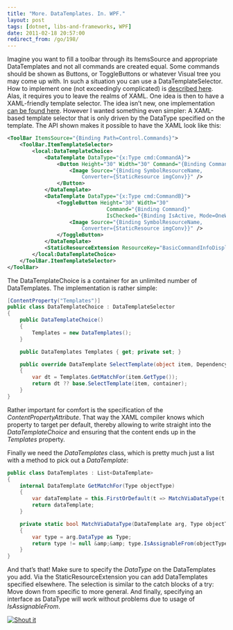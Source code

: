 ```yaml
---
title: "More. DataTemplates. In. WPF."
layout: post
tags: [dotnet, libs-and-frameworks, WPF]
date: 2011-02-18 20:57:00
redirect_from: /go/198/
---
```


Imagine you want to fill a toolbar through its ItemsSource and appropriate DataTemplates and not all commands are created equal. Some commands should be shown as Buttons, or ToggleButtons or whatever Visual tree you may come up with. In such a situation you can use a DataTemplateSelector. How to implement one (not exceedingly complicated) is [described here](http://www.switchonthecode.com/tutorials/wpf-tutorial-how-to-use-a-datatemplateselector). Alas, it requires you to leave the realms of XAML. One idea is then to have a XAML-friendly template selector. The idea isn’t new, one implementation [can be found here](http://zhebrun.blogspot.com/2008/09/are-you-tired-to-create.html). However I wanted something even simpler: A XAML-based template selector that is only driven by the DataType specified on the template. The API shown makes it possible to have the XAML look like this:

```xml 
<ToolBar ItemsSource="{Binding Path=Control.Commands}">
    <ToolBar.ItemTemplateSelector>
        <local:DataTemplateChoice>
            <DataTemplate DataType="{x:Type cmd:CommandA}">
                <Button Height="30" Width="30" Command="{Binding Command}">
                    <Image Source="{Binding SymbolResourceName, 
                        Converter={StaticResource imgConv}}" />
                </Button>
            </DataTemplate>
            <DataTemplate DataType="{x:Type cmd:CommandB}">
                <ToggleButton Height="30" Width="30" 
                                Command="{Binding Command}" 
                                IsChecked="{Binding IsActive, Mode=OneWayToSource}">
                    <Image Source="{Binding SymbolResourceName, 
                        Converter={StaticResource imgConv}}" />
                </ToggleButton>
            </DataTemplate>
            <StaticResourceExtension ResourceKey="BasicCommandInfoDisplay" />
        </local:DataTemplateChoice>
    </ToolBar.ItemTemplateSelector>
</ToolBar>
```

The DataTemplateChoice is a container for an unlimited number of DataTemplates. The implementation is rather simple:

```csharp
[ContentProperty("Templates")]
public class DataTemplateChoice : DataTemplateSelector
{
    public DataTemplateChoice()
    {
        Templates = new DataTemplates();
    }

    public DataTemplates Templates { get; private set; }

    public override DataTemplate SelectTemplate(object item, DependencyObject container)
    {
        var dt = Templates.GetMatchFor(item.GetType());
        return dt ?? base.SelectTemplate(item, container);
    }
}
```

Rather important for comfort is the specification of the _ContentPropertyAttribute_. That way the XAML compiler knows which property to target per default, thereby allowing to write straight into the _DataTemplateChoice_ and ensuring that the content ends up in the _Templates_ property.

Finally we need the _DataTemplates_ class, which is pretty much just a list with a method to pick out a _DataTemplate_:

```csharp
public class DataTemplates : List<DataTemplate>
{
    internal DataTemplate GetMatchFor(Type objectType)
    {
        var dataTemplate = this.FirstOrDefault(t => MatchViaDataType(t, objectType));
        return dataTemplate;
    }

    private static bool MatchViaDataType(DataTemplate arg, Type objectType)
    {
        var type = arg.DataType as Type;
        return type != null &amp;&amp; type.IsAssignableFrom(objectType);
    }
}
```

And that’s that! Make sure to specify the _DataType_ on the DataTemplates you add. Via the StaticResourceExtension you can add DataTemplates specified elsewhere. The selection is similar to the catch blocks of a try: Move down from specific to more general. And finally, specifying an interface as DataType will work without problems due to usage of _IsAssignableFrom_.

[![Shout it](http://dotnetshoutout.com/image.axd?url=http%3A%2F%2Frealfiction.net%2Fgo%2F198)](http://dotnetshoutout.com/realfiction-More-DataTemplates-In-WPF)